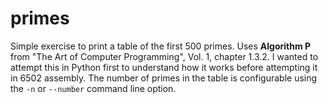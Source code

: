 # primes

Simple exercise to print a table of the first 500 primes. Uses **Algorithm P** from "The Art of Computer Programming", Vol. 1, chapter 1.3.2. I wanted to attempt this in Python first to understand how it works before attempting it in 6502 assembly. The number of primes in the table is configurable using the `-n` or `--number` command line option.
